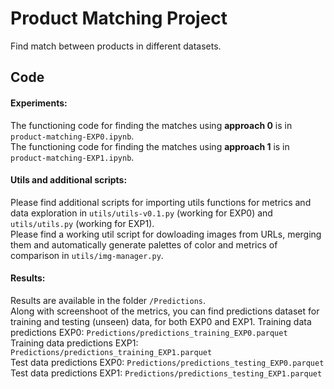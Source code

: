 # Product Matching Project
Find match between products in different datasets.

## Code

#### Experiments:
The functioning code for finding the matches using **approach 0** is in `product-matching-EXP0.ipynb`.  
The functioning code for finding the matches using **approach 1** is in `product-matching-EXP1.ipynb`.  

#### Utils and additional scripts:
Please find additional scripts for importing utils functions for metrics and data exploration in `utils/utils-v0.1.py` (working for EXP0) and `utils/utils.py` (working for EXP1).  
Please find a working util script for dowloading images from URLs, merging them and automatically generate palettes of color and metrics of comparison in `utils/img-manager.py`.

#### Results:
Results are available in the folder `/Predictions`.  
Along with screenshoot of the metrics, you can find predictions dataset for training and testing (unseen) data, for both EXP0 and EXP1.
Training data predictions EXP0: `Predictions/predictions_training_EXP0.parquet`  
Training data predictions EXP1: `Predictions/predictions_training_EXP1.parquet`  
Test data predictions EXP0: `Predictions/predictions_testing_EXP0.parquet`  
Test data predictions EXP1: `Predictions/predictions_testing_EXP1.parquet`  


